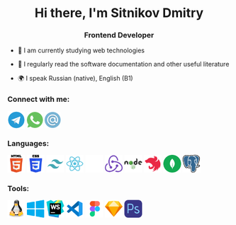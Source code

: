 <h1 align="center">Hi there, I'm Sitnikov Dmitry </h1>
<h3 align="center">Frontend Developer</h3>

- 🌱 I am currently studying web technologies

- 📝 I regularly read the software documentation and other useful literature

- 🌍 I speak Russian (native), English (B1)

### Connect with me:
<p align="left">
<a href="https://t.me/hard_front" target="blank"><img align="center" src="./icon/telegram.svg" alt="daniilshat" height="40" width="40" /></a>
<a href="https://wa.me/79209191567" target="blank"><img align="center" src="./icon/whatsapp.svg" alt="daniilshat" height="36" width="36" /></a>
<a href="mailto:hard_developer@mail.ru" target="blank"><img align="center" src="./icon/email.svg" alt="daniilshat" height="36" width="36" /></a>
</p>

### Languages:
<p align="left"> 
<img src="./icon/html.svg" alt="c" width="40" height="40"/>
<img src="./icon/css.svg" alt="c" width="40" height="40"/>
<img src="./icon/tailwind.svg" alt="c" width="40" height="40"/>
<img src="./icon/react.svg" alt="c" width="40" height="40"/>
<img src="./icon/next.svg" alt="c" width="40" height="40"/>
<img src="./icon/redux.svg" alt="c" width="40" height="40"/>
<img src="./icon/node.svg" alt="c" width="40" height="40"/>
<img src="./icon/nest.svg" alt="c" width="40" height="40"/>
<img src="./icon/mongodb.svg" alt="c" width="40" height="40"/>
<img src="./icon/postgresql.svg" alt="c" width="40" height="40"/>
</p>

### Tools:
<p align="left"> 
<img src="./icon/linux.svg" alt="c" width="40" height="40"/>
<img src="./icon/windows.svg" alt="c" width="40" height="40"/>
<img src="./icon/webstorm.svg" alt="c" width="40" height="40"/>
<img src="./icon/vscode.svg" alt="c" width="40" height="40"/>
<img src="./icon/figma.svg" alt="c" width="40" height="40"/>
<img src="./icon/sketch.svg" alt="c" width="40" height="40"/>
<img src="./icon/photoshop.svg" alt="c" width="40" height="40"/>
</p>
